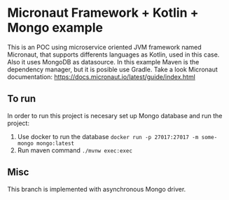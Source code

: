 # Micronaut Framework + Kotlin + Mongo example

This is an POC using microservice oriented JVM framework named Micronaut, that supports
differents languages as Kotlin, used in this case. Also it uses MongoDB as datasource.
In this example Maven is the dependency manager, but it is posible use Gradle.
Take a look Micronaut documentation: https://docs.micronaut.io/latest/guide/index.html

## To run
In order to run this project is necesary set up Mongo database and run the project:
1. Use docker to run the database `docker run -p 27017:27017 -m some-mongo mongo:latest`
2. Run maven command `./mvnw exec:exec`

## Misc
This branch is implemented with asynchronous Mongo driver.